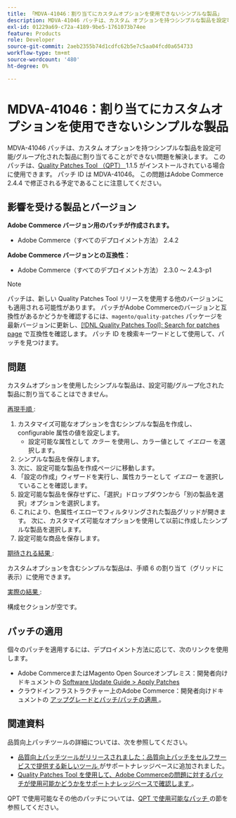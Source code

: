 ```yaml
---
title: 「MDVA-41046：割り当てにカスタムオプションを使用できないシンプルな製品」
description: MDVA-41046 パッチは、カスタム オプションを持つシンプルな製品を設定可能/グループ化された製品に割り当てることができない問題を解決します。 このパッチは、[Quality Patches Tool （QPT） ] （/help/announcements/adobe-commerce-announcements/magento-quality-patches-released-new-tool-to-self-serve-quality-patches.md） 1.1.5 がインストールされている場合に利用できます。 パッチ ID は MDVA-41046。 この問題はAdobe Commerce 2.4.4 で修正される予定であることに注意してください。
exl-id: 01229a69-c72a-4189-9be5-1761073b74ee
feature: Products
role: Developer
source-git-commit: 2aeb2355b74d1cdfc62b5e7c5aa04fcd0a654733
workflow-type: tm+mt
source-wordcount: '480'
ht-degree: 0%

---
```


# MDVA-41046：割り当てにカスタムオプションを使用できないシンプルな製品

MDVA-41046 パッチは、カスタム オプションを持つシンプルな製品を設定可能/グループ化された製品に割り当てることができない問題を解決します。 このパッチは、[Quality Patches Tool （QPT） ](/help/announcements/adobe-commerce-announcements/magento-quality-patches-released-new-tool-to-self-serve-quality-patches.md)1.1.5 がインストールされている場合に使用できます。 パッチ ID は MDVA-41046。 この問題はAdobe Commerce 2.4.4 で修正される予定であることに注意してください。

## 影響を受ける製品とバージョン

**Adobe Commerce バージョン用のパッチが作成されます。**

* Adobe Commerce（すべてのデプロイメント方法） 2.4.2

**Adobe Commerce バージョンとの互換性：**

* Adobe Commerce（すべてのデプロイメント方法） 2.3.0 ～ 2.4.3-p1

>[!NOTE]
>
>パッチは、新しい Quality Patches Tool リリースを使用する他のバージョンにも適用される可能性があります。 パッチがAdobe Commerceのバージョンと互換性があるかどうかを確認するには、`magento/quality-patches` パッケージを最新バージョンに更新し、[[!DNL Quality Patches Tool]: Search for patches page](https://experienceleague.adobe.com/tools/commerce-quality-patches/index.html?lang=ja) で互換性を確認します。 パッチ ID を検索キーワードとして使用して、パッチを見つけます。

## 問題

カスタムオプションを使用したシンプルな製品は、設定可能/グループ化された製品に割り当てることはできません。

<u> 再現手順 </u>:

1. カスタマイズ可能なオプションを含むシンプルな製品を作成し、configurable 属性の値を設定します。
   * 設定可能な属性として *カラー* を使用し、カラー値として *イエロー* を選択します。
1. シンプルな製品を保存します。
1. 次に、設定可能な製品を作成ページに移動します。
1. 「設定の作成」ウィザードを実行し、属性カラーとして *イエロー* を選択していることを確認します。
1. 設定可能な製品を保存せずに、「選択」ドロップダウンから「別の製品を選択」オプションを選択します。
1. これにより、色属性イエローでフィルタリングされた製品グリッドが開きます。 次に、カスタマイズ可能なオプションを使用して以前に作成したシンプルな製品を選択します。
1. 設定可能な商品を保存します。

<u> 期待される結果 </u>:

カスタムオプションを含むシンプルな製品は、手順 6 の割り当て（グリッドに表示）に使用できます。

<u> 実際の結果 </u>:

構成セクションが空です。

## パッチの適用

個々のパッチを適用するには、デプロイメント方法に応じて、次のリンクを使用します。

* Adobe CommerceまたはMagento Open Sourceオンプレミス：開発者向けドキュメントの [Software Update Guide > Apply Patches](https://experienceleague.adobe.com/ja/docs/commerce-operations/tools/quality-patches-tool/usage)
* クラウドインフラストラクチャー上のAdobe Commerce：開発者向けドキュメントの [ アップグレードとパッチ/パッチの適用 ](https://experienceleague.adobe.com/ja/docs/commerce-cloud-service/user-guide/develop/upgrade/apply-patches)。

## 関連資料

品質向上パッチツールの詳細については、次を参照してください。

* [ 品質向上パッチツールがリリースされました：品質向上パッチをセルフサービスで提供する新しいツール ](/help/announcements/adobe-commerce-announcements/magento-quality-patches-released-new-tool-to-self-serve-quality-patches.md) がサポートナレッジベースに追加されました。
* [Quality Patches Tool を使用して、Adobe Commerceの問題に対するパッチが使用可能かどうかをサポートナレッジベースで確認します ](/help/support-tools/patches-available-in-qpt-tool/check-patch-for-magento-issue-with-magento-quality-patches.md)。

QPT で使用可能なその他のパッチについては、[QPT で使用可能なパッチ ](https://support.magento.com/hc/en-us/sections/360010506631-Patches-available-in-MQP-tool-) の節を参照してください。
